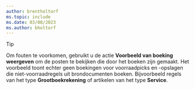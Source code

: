 ```yaml
---
author: brentholtorf
ms.topic: include
ms.date: 03/08/2023
ms.author: bholtorf
---
```


> [!TIP]
> Om fouten te voorkomen, gebruikt u de actie **Voorbeeld van boeking weergeven** om de posten te bekijken die door het boeken zijn gemaakt. Het voorbeeld toont echter geen boekingen voor voorraadpicks en -opslagen die niet-voorraadregels uit brondocumenten boeken. Bijvoorbeeld regels van het type **Grootboekrekening** of artikelen van het type **Service**.
